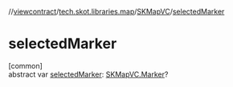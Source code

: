 //[viewcontract](../../../index.md)/[tech.skot.libraries.map](../index.md)/[SKMapVC](index.md)/[selectedMarker](selected-marker.md)

# selectedMarker

[common]\
abstract var [selectedMarker](selected-marker.md): [SKMapVC.Marker](-marker/index.md)?
